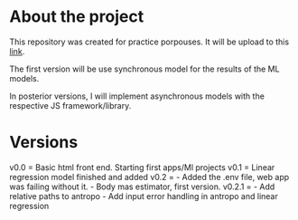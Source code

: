 # About the project
This repository was created for practice porpouses. It will be upload to this [link](https://giampa95.pythonanywhere.com).

The first version will be use synchronous model for the results of the ML models.

In posterior versions, I will implement asynchronous models with the respective JS framework/library.

# Versions

v0.0 = Basic html front end. Starting first apps/Ml projects
v0.1 = Linear regression model finished and added
v0.2 = - Added the .env file, web app was failing without it.
       - Body mas estimator, first version.
v0.2.1 =
       - Add relative paths to antropo
       - Add input error handling in antropo and linear regression